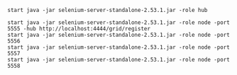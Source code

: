 
	start java -jar selenium-server-standalone-2.53.1.jar -role hub
	
	start java -jar selenium-server-standalone-2.53.1.jar -role node -port 5555 -hub http://localhost:4444/grid/register
	start java -jar selenium-server-standalone-2.53.1.jar -role node -port 5556
	start java -jar selenium-server-standalone-2.53.1.jar -role node -port 5557
	start java -jar selenium-server-standalone-2.53.1.jar -role node -port 5558


